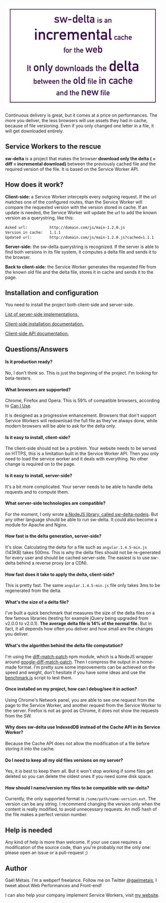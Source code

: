 
<img src="./sw-delta.png" alt="sw-delta is an incremental cache for the web. It only downloads the delta between the old file in cache and the new file." width="500"></img>

Continuous delivery is great, but it comes at a price on performances. The more you deliver, the less browsers will use assets they had in cache, because of file versioning. Even if you only changed one letter in a file, it will get downloaded entirely.


## Service Workers to the rescue

**sw-delta** is a project that makes the browser **download only the delta ( = diff = incremental download)** between the previously cached file and the required version of the file. It is based on the Service Worker API.


## How does it work?

**Client-side:** a Service Worker intercepts every outgoing request. If the url matches one of the configured routes, than the Service Worker will compare the requested version with the version stored in cache. If an update is needed, the Service Worker will update the url to add the known version as a querystring, like this:

```
Asked url:          http://domain.com/js/main-1.2.0.js
Version in cache:   1.1.1
Updated url:        http://domain.com/js/main-1.2.0.js?cached=1.1.1
```

**Server-side:** the sw-delta querystring is recognized. If the server is able to find both versions in its file system, it computes a delta file and sends it to the browser.

**Back to client-side:** the Service Worker generates the requested file from the known old file and the delta file, stores it in cache and sends it to the page.


## Installation and configuration

You need to install the project both client-side and server-side.

[List of server-side implementations.](https://github.com/gmetais/sw-delta/wiki/Server-side-implementations)

[Client-side installation documentation.](https://github.com/gmetais/sw-delta/wiki/Installation)

[Client-side API documentation.](https://github.com/gmetais/sw-delta/wiki/API)




## Questions/Answers

#### Is it production ready?
No, I don't think so. This is just the beginning of the project. I'm looking for beta-testers.

#### What browsers are supported?
Chrome, Firefox and Opera. This is 59% of compatible browsers, according to [Can I Use](http://caniuse.com/#feat=serviceworkers).

It is designed as a progressive enhancement. Browsers that don't support Service Workers will redownload the full file as they've always done, while modern browsers will be able to ask for the delta only.

#### Is it easy to install, client-side?
The client-side should not be a problem. Your website needs to be served on HTTPS, this is a limitation built in the Service Worker API. Then you only need to load the service worker and it deals with everything. No other change is required on to the page.

#### Is it easy to install, server-side?
It's a bit more complicated. Your server needs to be able to handle delta requests and to compute them.

#### What server-side technologies are compatible?
For the moment, I only wrote [a NodeJS library, called sw-delta-nodejs](https://github.com/gmetais/sw-delta-nodejs). But any other language should be able to run sw-delta. It could also become a module for Apache and Nginx.

#### How fast is the delta generation, server-side?
It's slow. Calculating the delta for a file such as `angular.1.4.5-min.js` (143KB) takes 500ms. This is why the delta files should not be re-generated for every user and should be cached server-side. The easiest is to use sw-delta behind a reverse proxy (or a CDN).

#### How fast does it take to apply the delta, client-side?
This is pretty fast. The same `angular.1.4.5-min.js` file only takes 3ms to be regenerated from the delta.

#### What's the size of a delta file?
I've built a quick benchmark that measures the size of the delta files on a few famous libraries (testing for example jQuery being upgraded from v2.0.0 to v2.0.1). **The average delta file is 14% of the normal file.** But in fact, it all depends how often you deliver and how small are the changes you deliver.

#### What's the algorithm behind the delta file computation?
I'm using the [diff-match-patch](https://github.com/ForbesLindesay/diff-match-patch) npm module, which is a NodeJS wrapper around [google-diff-match-patch](https://code.google.com/p/google-diff-match-patch/). Then I compress the output in a home-made format. I'm pretty sure some improvements can be achieved on the speed and weight, don't hesitate if you have some ideas and use the [benchmark.js](/test/benchmark/benchmark.js) script to test them.

#### Once installed on my project, how can I debug/see it in action?
Using Chrome's Network panel, you are able to see one request from the page to the Service Worker, and another request from the Service Worker to the server. Firefox is not as good as Chrome, it does not show the requests from the SW.

#### Why does sw-delta use IndexedDB instead of the Cache API in its Service Worker?
Because the Cache API does not allow the modification of a file before storing it into the cache.

#### Do I need to keep all my old files versions on my server?
Yes, it is best to keep them all. But it won't stop working if some files get deleted so you can delete the oldest ones if you need some disk space.

#### How should I name/version my files to be compatible with sw-delta?
Currently, the only supported format is `/some/path/name-version.ext`. The version can be any string. I recommend changing the version only when the content is really modified, to avoid unnecessary requests. An md5 hash of the file makes a perfect version number.


## Help is needed
Any kind of help is more than welcome. If your use case requires a modification of the source code, than you're probably not the only one: please open an issue or a pull-request ;)


## Author
Gaël Métais. I'm a webperf freelance. Follow me on Twitter [@gaelmetais](https://twitter.com/gaelmetais), I tweet about Web Performances and Front-end!

I can also help your company implement Service Workers, visit [my website](https://www.gaelmetais.com).
